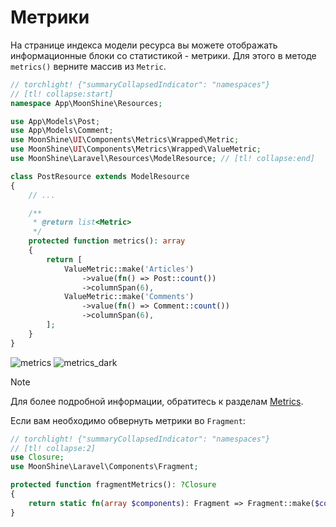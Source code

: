 # Метрики

На странице индекса модели ресурса вы можете отображать информационные блоки со статистикой - метрики.
Для этого в методе `metrics()` верните массив из `Metric`.

```php
// torchlight! {"summaryCollapsedIndicator": "namespaces"}
// [tl! collapse:start]
namespace App\MoonShine\Resources;

use App\Models\Post;
use App\Models\Comment;
use MoonShine\UI\Components\Metrics\Wrapped\Metric;
use MoonShine\UI\Components\Metrics\Wrapped\ValueMetric;
use MoonShine\Laravel\Resources\ModelResource; // [tl! collapse:end]

class PostResource extends ModelResource
{
    // ...

    /**
     * @return list<Metric>
     */
    protected function metrics(): array
    {
        return [
            ValueMetric::make('Articles')
                ->value(fn() => Post::count())
                ->columnSpan(6),
            ValueMetric::make('Comments')
                ->value(fn() => Comment::count())
                ->columnSpan(6),
        ];
    }
}
```
![metrics](https://raw.githubusercontent.com/moonshine-software/doc/3.x/resources/screenshots/metrics.png#light)
![metrics_dark](https://raw.githubusercontent.com/moonshine-software/doc/3.x/resources/screenshots/metrics_dark.png#dark)

> [!NOTE]
> Для более подробной информации, обратитесь к разделам [Metrics](/docs/{{version}}/components/metrics).

Если вам необходимо обвернуть метрики во `Fragment`:

```php
// torchlight! {"summaryCollapsedIndicator": "namespaces"}
// [tl! collapse:2]
use Closure;
use MoonShine\Laravel\Components\Fragment;

protected function fragmentMetrics(): ?Closure
{
    return static fn(array $components): Fragment => Fragment::make($components)->name('metrics');
}
```
